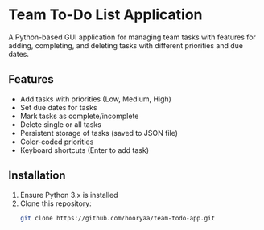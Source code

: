 # Team To-Do List Application

A Python-based GUI application for managing team tasks with features for adding, completing, and deleting tasks with different priorities and due dates.

## Features

- Add tasks with priorities (Low, Medium, High)
- Set due dates for tasks
- Mark tasks as complete/incomplete
- Delete single or all tasks
- Persistent storage of tasks (saved to JSON file)
- Color-coded priorities
- Keyboard shortcuts (Enter to add task)

## Installation

1. Ensure Python 3.x is installed
2. Clone this repository:
   ```bash
   git clone https://github.com/hooryaa/team-todo-app.git
